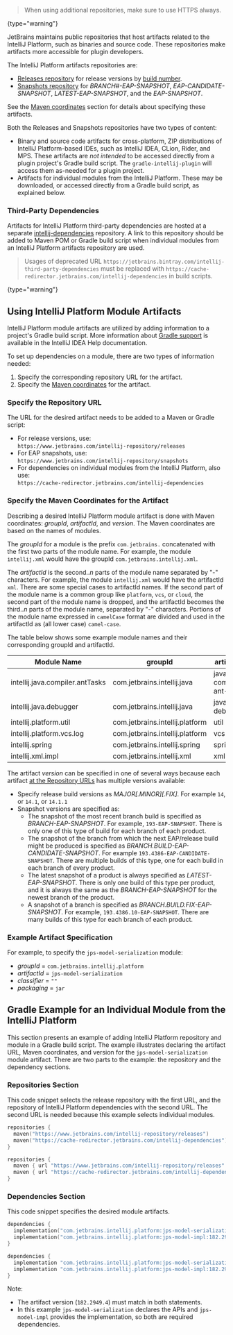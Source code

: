 [//]: # (title: IntelliJ Platform Artifacts Repositories)

<!-- Copyright 2000-2022 JetBrains s.r.o. and other contributors. Use of this source code is governed by the Apache 2.0 license that can be found in the LICENSE file. -->

> When using additional repositories, make sure to use HTTPS always.
>
{type="warning"}

JetBrains maintains public repositories that host artifacts related to the IntelliJ Platform, such as binaries and source code.
These repositories make artifacts more accessible for plugin developers.

The IntelliJ Platform artifacts repositories are:
* [Releases repository](https://www.jetbrains.com/intellij-repository/releases/) for release versions by [build number](build_number_ranges.md).
* [Snapshots repository](https://www.jetbrains.com/intellij-repository/snapshots/) for _BRANCH#-EAP-SNAPSHOT_, _EAP-CANDIDATE-SNAPSHOT_, _LATEST-EAP-SNAPSHOT_, and the _EAP-SNAPSHOT_.

See the [Maven coordinates](#specify-the-maven-coordinates-for-the-artifact) section for details about specifying these artifacts.

Both the Releases and Snapshots repositories have two types of content:
* Binary and source code artifacts for cross-platform, ZIP distributions of IntelliJ Platform-based IDEs, such as IntelliJ IDEA, CLion, Rider, and MPS.
  These artifacts are _not intended_ to be accessed directly from a plugin project's Gradle build script.
  The `gradle-intellij-plugin` will access them as-needed for a plugin project.
* Artifacts for individual modules from the IntelliJ Platform.
These may be downloaded, or accessed directly from a Gradle build script, as explained below.

### Third-Party Dependencies

Artifacts for IntelliJ Platform third-party dependencies are hosted at a separate [intellij-dependencies](https://cache-redirector.jetbrains.com/intellij-dependencies) repository.
A link to this repository should be added to Maven POM or Gradle build script when individual modules from an IntelliJ Platform artifacts repository are used.

> Usages of deprecated URL `https://jetbrains.bintray.com/intellij-third-party-dependencies` must be replaced with `https://cache-redirector.jetbrains.com/intellij-dependencies` in build scripts.
>
{type="warning"}

## Using IntelliJ Platform Module Artifacts

IntelliJ Platform module artifacts are utilized by adding information to a project's Gradle build script.
More information about [Gradle support](https://www.jetbrains.com/help/idea/gradle.html) is available in the IntelliJ IDEA Help documentation.

To set up dependencies on a module, there are two types of information needed:
1. Specify the corresponding repository URL for the artifact.
2. Specify the [Maven coordinates](https://maven.apache.org/pom.html#Maven_Coordinates) for the artifact.

### Specify the Repository URL

The URL for the desired artifact needs to be added to a Maven or Gradle script:
* For release versions, use:<br/>`https://www.jetbrains.com/intellij-repository/releases`
* For EAP snapshots, use:<br/>`https://www.jetbrains.com/intellij-repository/snapshots`
* For dependencies on individual modules from the IntelliJ Platform, also use:<br/>`https://cache-redirector.jetbrains.com/intellij-dependencies`

### Specify the Maven Coordinates for the Artifact

Describing a desired IntelliJ Platform module artifact is done with Maven coordinates: _groupId_, _artifactId_, and _version_.
The Maven coordinates are based on the names of modules.

The _groupId_ for a module is the prefix `com.jetbrains.` concatenated with the first two parts of the module name.
For example, the module `intellij.xml` would have the groupId `com.jetbrains.intellij.xml`.

The _artifactId_ is the second.._n_ parts of the module name separated by "-" characters.
For example, the module `intellij.xml` would have the artifactId `xml`.
There are some special cases to artifactId names.
If the second part of the module name is a common group like `platform`, `vcs`, or `cloud`, the second part of the module name is dropped, and the artifactId becomes the third.._n_ parts of the module name, separated by "-" characters.
Portions of the module name expressed in `camelCase` format are divided and used in the artifactId as (all lower case) `camel-case`.

The table below shows some example module names and their corresponding groupId and artifactId.

| Module Name                     | groupId                         | artifactId              |
|---------------------------------|---------------------------------|-------------------------|
| intellij.java.compiler.antTasks | com.jetbrains.intellij.java     | java-compiler-ant-tasks |
| intellij.java.debugger          | com.jetbrains.intellij.java     | java-debugger           |
| intellij.platform.util          | com.jetbrains.intellij.platform | util                    |
| intellij.platform.vcs.log       | com.jetbrains.intellij.platform | vcs-log                 |
| intellij.spring                 | com.jetbrains.intellij.spring   | spring                  |
| intellij.xml.impl               | com.jetbrains.intellij.xml      | xml-impl                |

The artifact _version_ can be specified in one of several ways because each artifact [at the Repository URLs](#specify-the-repository-url) has multiple versions available:
* Specify release build versions as _MAJOR[.MINOR][.FIX]_. For example `14`, or `14.1`, or `14.1.1`
* Snapshot versions are specified as:
  * The snapshot of the most recent branch build is specified as _BRANCH-EAP-SNAPSHOT_. For example, `193-EAP-SNAPSHOT`.
    There is only one of this type of build for each branch of each product.
  * The snapshot of the branch from which the next EAP/release build might be produced is specified as _BRANCH.BUILD-EAP-CANDIDATE-SNAPSHOT_. For example `193.4386-EAP-CANDIDATE-SNAPSHOT`.
    There are multiple builds of this type, one for each build in each branch of every product.
  * The latest snapshot of a product is always specified as _LATEST-EAP-SNAPSHOT_.
    There is only one build of this type per product, and it is always the same as the _BRANCH-EAP-SNAPSHOT_ for the newest branch of the product.
  * A snapshot of a branch is specified as _BRANCH.BUILD.FIX-EAP-SNAPSHOT_. For example, `193.4386.10-EAP-SNAPSHOT`.
    There are many builds of this type for each branch of each product.

### Example Artifact Specification

For example, to specify the `jps-model-serialization` module:
* _groupId_ = `com.jetbrains.intellij.platform`
* _artifactId_ = `jps-model-serialization`
* _classifier_ = `""`
* _packaging_ = `jar`

## Gradle Example for an Individual Module from the IntelliJ Platform

This section presents an example of adding IntelliJ Platform repository and module in a Gradle build script.
The example illustrates declaring the artifact URL, Maven coordinates, and version for the `jps-model-serialization` module artifact.
There are two parts to the example: the repository and the dependency sections.

### Repositories Section

This code snippet selects the release repository with the first URL, and the repository of IntelliJ Platform dependencies with the second URL.
The second URL is needed because this example selects individual modules.

<tabs>
<tab title="Kotlin">

```kotlin
repositories {
  maven("https://www.jetbrains.com/intellij-repository/releases")
  maven("https://cache-redirector.jetbrains.com/intellij-dependencies")
}
```

</tab>
<tab title="Groovy">

```groovy
repositories {
  maven { url "https://www.jetbrains.com/intellij-repository/releases" }
  maven { url "https://cache-redirector.jetbrains.com/intellij-dependencies" }
}
```

</tab>
</tabs>

### Dependencies Section

This code snippet specifies the desired module artifacts.

<tabs>
<tab title="Kotlin">

```kotlin
dependencies {
  implementation("com.jetbrains.intellij.platform:jps-model-serialization:182.2949.4")
  implementation("com.jetbrains.intellij.platform:jps-model-impl:182.2949.4")
}
```

</tab>
<tab title="Groovy">

```groovy
dependencies {
  implementation "com.jetbrains.intellij.platform:jps-model-serialization:182.2949.4"
  implementation "com.jetbrains.intellij.platform:jps-model-impl:182.2949.4"
}
```

</tab>
</tabs>

Note:
* The artifact version (`182.2949.4`) must match in both statements.
* In this example `jps-model-serialization` declares the APIs and `jps-model-impl` provides the implementation, so both are required dependencies.
